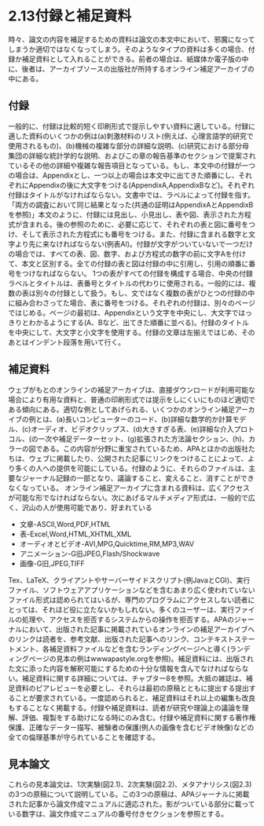  # 2.13付録と補足資料
  時々、論文の内容を補足するための資料は論文の本文中において、邪魔になってしまうか適切ではなくなってしまう。そのようなタイプの資料は多くの場合、付録か補足資料として入れることができる。前者の場合は、紙媒体か電子版の中に、後者は、アーカイブソースの出版社が所持するオンライン補足アーカイブの中にある。
 ## 付録
  一般的に、付録は比較的短く印刷形式で提示しやすい資料に適している。付録に適した資料のいくつかの例は(a)刺激材料のリスト(例えば、心理言語学的研究で使用されるもの)、(b)機械の複雑な部分の詳細な説明、(c)研究における部分母集団の詳細な統計学的な説明、およびこの章の報告基準のセクションで提案されているその他の詳細や複雑な報告項目となっている。もし、本文中の付録が一つの場合は、Appendixとし、一つ以上の場合は本文中に出てきた順番にし、それぞれにAppendⅸの後に大文字をつける(AppendixA,AppendixBなど)。それぞれ付録はタイトルがなければならない。文書中では、ラベルによって付録を指す。「両方の調査において同じ結果となった(共通の証明はAppendixAとAppendixBを参照)」本文のように、付録には見出し、小見出し、表や図、表示された方程式が含まれる。後の参照のために、必要に応じて、それぞれの表と図に番号をつけ、そして表示された方程式にも番号をつける。また、付録に含まれる数字と文字より先に来なければならない(例表Al)。付録が文字がついていないで一つだけの場合では、すべての表、図、数字、および方程式の数字の前に文字Aを付けて、本文と区別する。全ての付録の表と図は付録の中に引用し、引用の順番に番号をつけなればならない。
 1つの表がすべての付録を構成する場合、中央の付録ラベルとタイトルは、表番号とタイトルの代わりに使用される。一般的には、複数の表は別々の付録として扱う。もし、文ではなく複数の表がひとつの付録の中に組み合わさってた場合、表に番号をつける。それぞれの付録は、別々のページではじめる。ページの最初は、Appendⅸという文字を中央にし、大文字ではっきりとわかるようにする(A、Bなど、出てきた順番に並べる)。付録のタイトルを中央にして、大文字と小文字を使用する。付録の文章は左揃えではじめ、そのあとはインデント段落を用いて行く。
 ## 補足資料
 ウェブがもとのオンラインの補足アーカイブは、直接ダウンロードが利用可能な場合により有用な資料と、普通の印刷形式では提示をしにくいにものほど適切である傾向にある。適切な例としてあげられる、いくつかのオンライン補足アーカイブの例とは、(a)長いコンピューターのコード、(b)詳細な数学的か計算モデル、(c)オーディオ、ビデオクリップス、(d)大きすぎる表、(e)詳細な介入プロトコル、(の一次や補足データーセット、(g)拡張された方法論セクション、(h)、カラーの図である。この内容が分野に重宝されているため、APAとほかの出版社たちは、ウェブに掲載したり、公開された記事にリンクをつけることによって、より多くの人への提供を可能にしている。付録のように、それらのファイルは、主要なジャーナル記録の一部となり、議論すること、変えること、消すことができなくなっている。
 オンライン補足アーカイプに含まれる資料は、広くアクセスが可能な形でなければならない。次にあげるマルチメディア形式は、一般的で広く、沢山の人が使用可能であり、好まれている
 - 文章-ASCⅡ,Word,PDF,HTML
 - 表-Excel,Word,HTML,XHTML,XML
 - オーディオとビデオ-AⅥ,MPG,Quicktime,RM,MP3,WAV
 - アニメーション-G旧JPEG,Flash/Shockwave
 - 画像-G旧,JPEG,TIFF


  Tex、LaTeX、クライアントやサーバーサイドスクリプト(例JavaとCGI)、実行ファイル、ソフトウェアアプリケーションなどを含むあまり広く使われていないファイル形式は認められてはいるが、専門のプログラムにアクセスしない読者にとっては、それほど役に立たないかもしれない。多くのユーザーは、実行ファイルの処理や、アクセスを拒否するシステムからの操作を拒否する。APAのジャーナルにおいて、出版された記事に掲載されているオンラインの補足アーカイブへのリンクは読者を、参考文献、出版された記事へのリンク、コンテキストステートメント、各補足資料ファイルなどを含むランディングページへと導く(ランディングページの見本の例はwwwapastyle.orgを参照)。補足資料には、出版された文に添った内容を解釈可能にするための十分な情報を含んでなければならない。補足資料に関する詳細については、チャプター8を参照。大抵の雑誌は、補足資料のピアレビューを必要とし、それらは最初の原稿とともに提出する提出することが要求されている。一度認められると、補足資料はそれ以上の編集も改良もすることなく掲載する。付録や補足資料は、読者が研究や理論上の議論を理解、評価、複製をする助けになる時にのみ含む。付録や補足資料に関する著作権保護、正確なデーター描写、被験者の保護(例人の画像を含むビデオ映像)などの全ての倫理基準が守られていることを確認する。
  ## 見本論文
  これらの見本論文は、1次実験(図2.1)、2次実験(図2.2)、メタアナリシス(図2.3)の3つの原稿について説明している。この3つの原稿は、APAジャーナルに掲載された記事から論文作成マニュアルに適応された。影がついている部分に載っている数字は、論文作成マニュアルの番号付きセクションを参照とする。
